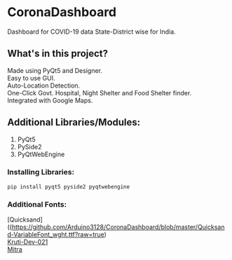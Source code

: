 # CoronaDashboard
Dashboard for COVID-19 data State-District wise for India.     

## What's in this project?  
  
Made using PyQt5 and Designer.    
Easy to use GUI.       
Auto-Location Detection.  
One-Click Govt. Hospital, Night Shelter and Food Shelter finder.    
Integrated with Google Maps.  
  
## Additional Libraries/Modules:
1. PyQt5  
2. PySide2  
3. PyQtWebEngine  

### Installing Libraries:  
  
    pip install pyqt5 pyside2 pyqtwebengine  

### Additional Fonts:  
  
[Quicksand]((https://github.com/Arduino3128/CoronaDashboard/blob/master/Quicksand-VariableFont_wght.ttf?raw=true)  
[Kruti-Dev-021](https://github.com/Arduino3128/CoronaDashboard/blob/master/kruti-dev-021.ttf?raw=true)  
[Mitra](https://github.com/Arduino3128/CoronaDashboard/blob/master/mitra.ttf?raw=true)  
